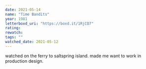 ```yaml
---
date: 2021-05-14
name: "Time Bandits"
year: 1981
letterboxd_uri: "https://boxd.it/1RjCO7"
rating: 
rewatch: 
tags: ""
watched_date: 2021-05-12
---
```


watched on the ferry to saltspring island. made me want to work in production design.
